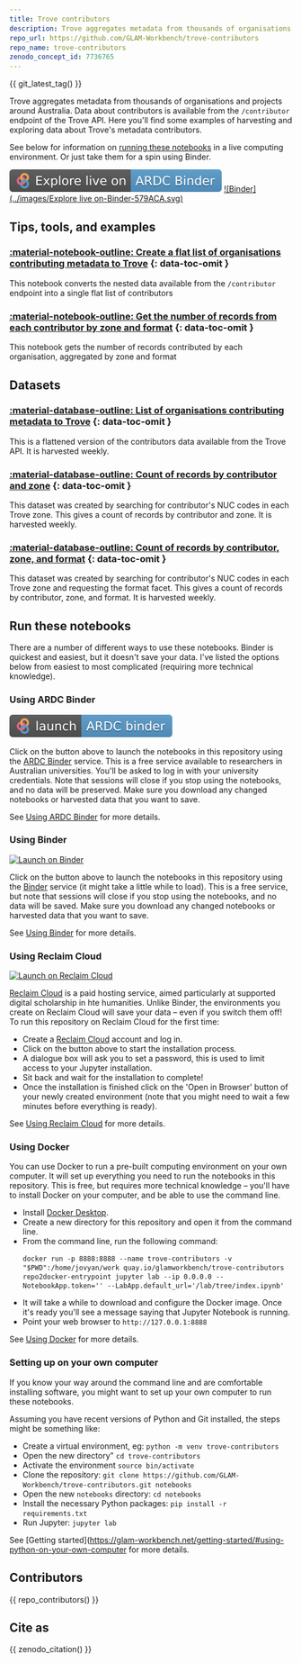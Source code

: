```yaml
---
title: Trove contributors
description: Trove aggregates metadata from thousands of organisations and projects around Australia. Data about contributors is available from the `/contributor` endpoint of the Trove API. Here you'll find some examples of harvesting and exploring data about Trove's metadata contributors.
repo_url: https://github.com/GLAM-Workbench/trove-contributors
repo_name: trove-contributors
zenodo_concept_id: 7736765
---
```


{{ git_latest_tag() }}


Trove aggregates metadata from thousands of organisations and projects around Australia. Data about contributors is available from the `/contributor` endpoint of the Trove API. Here you'll find some examples of harvesting and exploring data about Trove's metadata contributors.

See below for information on [running these notebooks](#run-these-notebooks) in a live computing environment. Or just take them for a spin using Binder.

[![ARDC Binder](../images/explore-live-on-ardc-binder.svg)](https://binderhub.rc.nectar.org.au/v2/gh/GLAM-Workbench/{{repo_name}}/HEAD?urlpath=lab/tree/index.ipynb)
[![Binder](../images/Explore live on-Binder-579ACA.svg)](https://mybinder.org/v2/gh/GLAM-Workbench/{{repo_name}}/HEAD?urlpath=lab/tree/index.ipynb)

## Tips, tools, and examples

### [:material-notebook-outline: Create a flat list of organisations contributing metadata to Trove](get_contributors.md) {: data-toc-omit }

This notebook converts the nested data available from the `/contributor` endpoint into a single flat list of contributors

### [:material-notebook-outline: Get the number of records from each contributor by zone and format](get_contributors_totals_zone_format.md) {: data-toc-omit }

This notebook gets the number of records contributed by each organisation, aggregated by zone and format

## Datasets

### [:material-database-outline: List of organisations contributing metadata to Trove](trove-contributors-list.md) {: data-toc-omit }

This is a flattened version of the contributors data available from the Trove API. It is harvested weekly.

### [:material-database-outline: Count of records by contributor and zone](trove-contributors-zones.md) {: data-toc-omit }

This dataset was created by searching for contributor's NUC codes in each Trove zone. This gives a count of records by contributor and zone. It is harvested weekly.

### [:material-database-outline: Count of records by contributor, zone, and format](trove-contributors-formats.md) {: data-toc-omit }

This dataset was created by searching for contributor's NUC codes in each Trove zone and requesting the format facet. This gives a count of records by contributor, zone, and format. It is harvested weekly.


<!-- START RUN INFO -->

## Run these notebooks

There are a number of different ways to use these notebooks. Binder is quickest and easiest, but it doesn't save your data. I've listed the options below from easiest to most complicated (requiring more technical knowledge).

### Using ARDC Binder

[![Launch on ARDC Binder](../images/launch-ARDC-binder.svg)](https://binderhub.rc.nectar.org.au/v2/gh/GLAM-Workbench/{{repo_name}}/HEAD?urlpath=lab/tree/index.ipynb)

Click on the button above to launch the notebooks in this repository using the [ARDC Binder](https://mybinder.org/) service. This is a free service available to researchers in Australian universities. You'll be asked to log in with your university credentials. Note that sessions will close if you stop using the notebooks, and no data will be preserved. Make sure you download any changed notebooks or harvested data that you want to save.

See [Using ARDC Binder](https://glam-workbench.net/using-ardc-binder/) for more details.

### Using Binder

[![Launch on Binder](https://mybinder.org/badge_logo.svg)](https://mybinder.org/v2/gh/GLAM-Workbench/trove-contributors/master/?urlpath=lab/tree/index.ipynb)

Click on the button above to launch the notebooks in this repository using the [Binder](https://mybinder.org/) service (it might take a little while to load). This is a free service, but note that sessions will close if you stop using the notebooks, and no data will be saved. Make sure you download any changed notebooks or harvested data that you want to save.

See [Using Binder](https://glam-workbench.net/using-binder/) for more details.

### Using Reclaim Cloud

[![Launch on Reclaim Cloud](https://glam-workbench.github.io/images/launch-on-reclaim-cloud.svg)](https://app.my.reclaim.cloud/?manifest=https://raw.githubusercontent.com/GLAM-Workbench/trove-contributors/master/reclaim-manifest.jps)

[Reclaim Cloud](https://reclaim.cloud/) is a paid hosting service, aimed particularly at supported digital scholarship in hte humanities. Unlike Binder, the environments you create on Reclaim Cloud will save your data – even if you switch them off! To run this repository on Reclaim Cloud for the first time:

* Create a [Reclaim Cloud](https://reclaim.cloud/) account and log in.
* Click on the button above to start the installation process.
* A dialogue box will ask you to set a password, this is used to limit access to your Jupyter installation.
* Sit back and wait for the installation to complete!
* Once the installation is finished click on the 'Open in Browser' button of your newly created environment (note that you might need to wait a few minutes before everything is ready).

See [Using Reclaim Cloud](https://glam-workbench.net/using-reclaim-cloud/) for more details.

### Using Docker

You can use Docker to run a pre-built computing environment on your own computer. It will set up everything you need to run the notebooks in this repository. This is free, but requires more technical knowledge – you'll have to install Docker on your computer, and be able to use the command line.

* Install [Docker Desktop](https://docs.docker.com/get-docker/).
* Create a new directory for this repository and open it from the command line.
* From the command line, run the following command:  
  ```
  docker run -p 8888:8888 --name trove-contributors -v "$PWD":/home/jovyan/work quay.io/glamworkbench/trove-contributors repo2docker-entrypoint jupyter lab --ip 0.0.0.0 --NotebookApp.token='' --LabApp.default_url='/lab/tree/index.ipynb'
  ```
* It will take a while to download and configure the Docker image. Once it's ready you'll see a message saying that Jupyter Notebook is running.
* Point your web browser to `http://127.0.0.1:8888`

See [Using Docker](https://glam-workbench.net/using-docker/) for more details.

### Setting up on your own computer

If you know your way around the command line and are comfortable installing software, you might want to set up your own computer to run these notebooks.

Assuming you have recent versions of Python and Git installed, the steps might be something like:

* Create a virtual environment, eg: `python -m venv trove-contributors`
* Open the new directory" `cd trove-contributors`
* Activate the environment `source bin/activate`
* Clone the repository: `git clone https://github.com/GLAM-Workbench/trove-contributors.git notebooks`
* Open the new `notebooks` directory: `cd notebooks`
* Install the necessary Python packages: `pip install -r requirements.txt`
* Run Jupyter: `jupyter lab`

See [Getting started](https://glam-workbench.net/getting-started/#using-python-on-your-own-computer for more details.

<!-- END RUN INFO -->

## Contributors

{{ repo_contributors() }}

## Cite as

{{ zenodo_citation() }}